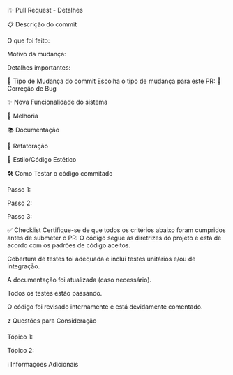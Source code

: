 i✨ Pull Request - Detalhes

📋 Descrição do commit
<!-- Descreva com clareza e precisão as alterações feitas. O que motivou a mudança? Qual problema ou necessidade está sendo resolvido? -->
O que foi feito:

Motivo da mudança:

Detalhes importantes:


🐛 Tipo de Mudança do commit
Escolha o tipo de mudança para este PR:
🐞 Correção de Bug

✨ Nova Funcionalidade do sistema

📝 Melhoria

📚 Documentação

🔄 Refatoração

🎨 Estilo/Código Estético



🛠 Como Testar o código commitado
<!-- Detalhe os passos para garantir que suas mudanças funcionam como esperado. Certifique-se de que seja fácil reproduzir. -->
Passo 1:

Passo 2:

Passo 3:



✅ Checklist
Certifique-se de que todos os critérios abaixo foram cumpridos antes de submeter o PR:
O código segue as diretrizes do projeto e está de acordo com os padrões de código aceitos.

Cobertura de testes foi adequada e inclui testes unitários e/ou de integração.

A documentação foi atualizada (caso necessário).

Todos os testes estão passando.

O código foi revisado internamente e está devidamente comentado.


❓ Questões para Consideração
<!-- Alguma questão ou dúvida que você gostaria de discutir com os revisores? -->

Tópico 1:

Tópico 2:



ℹ️ Informações Adicionais
<!-- Inclua quaisquer detalhes extras ou links úteis para o contexto do PR, como links para tickets de Jira, issues relacionadas ou decisões importantes no processo de implementação. -->
